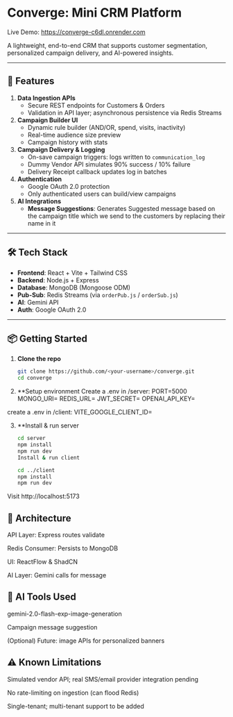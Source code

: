 # Converge: Mini CRM Platform

Live Demo: https://converge-c6dl.onrender.com

A lightweight, end-to-end CRM that supports customer segmentation, personalized campaign delivery, and AI-powered insights.

---

## 🚀 Features

1. **Data Ingestion APIs**  
   - Secure REST endpoints for Customers & Orders  
   - Validation in API layer; asynchronous persistence via Redis Streams  
2. **Campaign Builder UI**  
   - Dynamic rule builder (AND/OR, spend, visits, inactivity)  
   - Real-time audience size preview  
   - Campaign history with stats 
3. **Campaign Delivery & Logging**  
   - On-save campaign triggers: logs written to `communication_log`  
   - Dummy Vendor API simulates 90% success / 10% failure  
   - Delivery Receipt callback updates log in batches  
4. **Authentication**  
   - Google OAuth 2.0 protection  
   - Only authenticated users can build/view campaigns  
5. **AI Integrations**  
   - **Message Suggestions**: Generates Suggested message based on the campaign title which we send to the customers by replacing their name in it
 

---

## 🛠️ Tech Stack

- **Frontend**: React + Vite + Tailwind CSS  
- **Backend**: Node.js + Express  
- **Database**: MongoDB (Mongoose ODM)  
- **Pub-Sub**: Redis Streams (via `orderPub.js` / `orderSub.js`)  
- **AI**: Gemini API 
- **Auth**: Google OAuth 2.0  

---

## 📦 Getting Started

1. **Clone the repo**  
   ```bash
   git clone https://github.com/<your-username>/converge.git
   cd converge
   
2. **Setup environment
Create a .env in /server:
PORT=5000
MONGO_URI=<your-mongo-uri>
REDIS_URL=<your-redis-url>
JWT_SECRET=<your-jwt-secret>
OPENAI_API_KEY=<your-openai-key>

create a .env in /client:
VITE_GOOGLE_CLIENT_ID=<your-google-oauth-client-id>

3. **Install & run server
    ```bash
    cd server
    npm install
    npm run dev
    Install & run client

    cd ../client
    npm install
    npm run dev

 Visit http://localhost:5173

## 📐 Architecture

API Layer: Express routes validate

Redis Consumer: Persists to MongoDB

UI: ReactFlow & ShadCN

AI Layer: Gemini calls for message

## 🧠 AI Tools Used
gemini-2.0-flash-exp-image-generation

Campaign message suggestion

(Optional) Future: image APIs for personalized banners

## ⚠️ Known Limitations

Simulated vendor API; real SMS/email provider integration pending

No rate-limiting on ingestion (can flood Redis)

Single-tenant; multi-tenant support to be added



